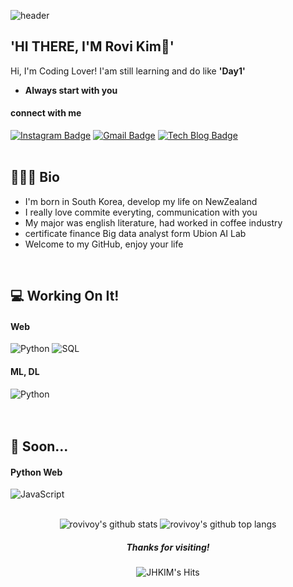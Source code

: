 ![header](https://capsule-render.vercel.app/api?type=waving&color=auto&height=300&section=header&text=rovivoy88&fontSize=90)

'HI THERE, I'M Rovi Kim👋'
-------
	   
Hi, I'm Coding Lover! I'am still learning and do like **'Day1'**
- **Always start with you**


#### connect with me
[![Instagram Badge](https://img.shields.io/badge/Instagram-dd2a7b?style=flat-square&logo=Instagram&logoColor=white)](https://www.instagram.com/rovivoy/)
[![Gmail Badge](https://img.shields.io/badge/Gmail-4285f4?style=flat-square&logo=Gmail&logoColor=white&link=mailto:abcrang@gmail.com)](mailto:gyjh486@gmail.com)
[![Tech Blog Badge](http://img.shields.io/badge/-Tech%20blog-black?style=flat-square&logo=github&link={link})](https://rovivoy88.github.io/)
<br/>
<br/>

## 🙇🏻‍♂️ Bio

- I'm born in South Korea, develop my life on NewZealand
- I really love commite everyting, communication with you
- My major was english literature, had worked in coffee industry 
- certificate finance Big data analyst form Ubion AI Lab
- Welcome to my GitHub, enjoy your life
<!-- <div align=left>
    <img alt="" src="https://simpleicons.org/icons/buymeacoffee.svg" width=5%>  
        
</div> -->
<br/>
  
  
## 💻 Working On It!


#### Web
<div align=left>     
    <img alt="Python" src="https://img.shields.io/badge/python%20-%2314354C.svg?&style=flat-square&logo=python&logoColor=white"/>    
    <img alt="SQL" src="https://img.shields.io/badge/MySQL-005C84?style=flat-square&logo=mysql&logoColor=white"/>      
</div>

#### ML, DL

<div align=left>
    <img alt="Python" src="https://img.shields.io/badge/python%20-%2314354C.svg?&style=flat-square&logo=python&logoColor=white"/>    
    <img alt="" src="https://img.shields.io/badge/Numpy-777BB4?style=flat-square&logo=numpy&logoColor=white">
    <img alt="" src="https://img.shields.io/badge/Pandas-2C2D72?style=flat-square&logo=pandas&logoColor=white">
    <img alt="" src="https://img.shields.io/badge/scikit_learn-F7931E?style=flat-square&logo=pandas&logoColor=white">

</div>
<br/>
<br/>
  
## 🐣 Soon...

#### Python Web
<div align=left>
	<img alt="JavaScript" src="https://img.shields.io/badge/javascript%20-%23323330.svg?&style=flat-square&logo=javascript&logoColor=%23F7DF1E"/>
	<img alt="" src="https://img.shields.io/badge/Flask-000000?style=flat-square&logo=flask&logoColor=white">
	<img alt="" src="https://img.shields.io/badge/Django-092E20?style=flat-square&logo=django&logoColor=green">

</div>
<br/>


<div align=center>

![rovivoy's github stats](https://github-readme-stats.vercel.app/api?username=rovivoy88&theme=react&show_icons=true,prs&cache_seconds=1800)
![rovivoy's github top langs](https://github-readme-stats.vercel.app/api/top-langs/?username=rovivoy88&theme=react&show_icons=true)
</div>

<div align=center>
	
##### Thanks for visiting!
![JHKIM's Hits](https://hits.seeyoufarm.com/api/count/incr/badge.svg?url=https%3A%2F%2Fgithub.com%2FHAERANGMAN1212%2Fhit-counter)
</div>
